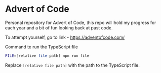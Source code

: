 # Advert of Code

Personal repository for Advert of Code, this repo will hold my progress for each year and a bit of fun looking back at past code.

To attempt yourself, go to link - https://adventofcode.com/

Command to run the TypeScript file

```bash
FILE=[relative file path] npm run file
```

Replace `[relative file path]` with the path to the TypeScript file.

